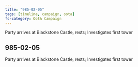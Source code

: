 ```yaml
---
title: "985-02-05"
tags: [timeline, campaign, oota]
fc-category: OotA Campaign
---
```

<span class='ob-timelines'
	data-date='985-02-05-00'
	data-title='Campaign: NAGA Adventures'
	data-class='orange'> Party arrives at Blackstone Castle, rests; Investigates first tower </span>
## 985-02-05
Party arrives at Blackstone Castle, rests; Investigates first tower
